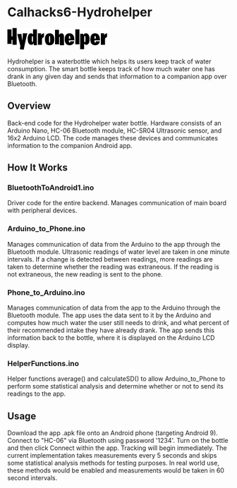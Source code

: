 # Calhacks6-Hydrohelper
![](logo.png)

Hydrohelper is a waterbottle which helps its users keep track of water consumption. The smart bottle keeps track of how much water one has drank in any given day and sends that information to a companion app over Bluetooth. 

## Overview
Back-end code for the Hydrohelper water bottle. Hardware consists of an Arduino Nano, HC-06 Bluetooth module, HC-SR04 Ultrasonic sensor, and 16x2 Arduino LCD. The code manages these devices and communicates information to the companion Android app. 


## How It Works
### BluetoothToAndroid1.ino
Driver code for the entire backend. Manages communication of main board with peripheral devices. 

### Arduino_to_Phone.ino
Manages communication of data from the Arduino to the app through the Bluetooth module. Ultrasonic readings of water level are taken in one minute intervals. If a change is detected between readings, more readings are taken to determine whether the reading was extraneous. If the reading is not extraneous, the new reading is sent to the phone. 

### Phone_to_Arduino.ino 
Manages communication of data from the app to the Arduino through the Bluetooth module. The app uses the data sent to it by the Arduino and computes how much water the user still needs to drink, and what percent of their recommended intake they have already drank. The app sends this information back to the bottle, where it is displayed on the Arduino LCD display. 

### HelperFunctions.ino 
Helper functions average() and calculateSD() to allow Arduino_to_Phone to perform some statistical analysis and determine whether or not to send its readings to the app. 

## Usage 
Download the app .apk file onto an Android phone (targeting Android 9). Connect to "HC-06" via Bluetooth using password '1234'. Turn on the bottle and then click Connect within the app. 
Tracking will begin immediately. The current implementation takes measurements every 5 seconds and skips some statistical analysis methods for testing purposes. In real world use, these methods would be enabled and measurements would be taken in 60 second intervals. 

